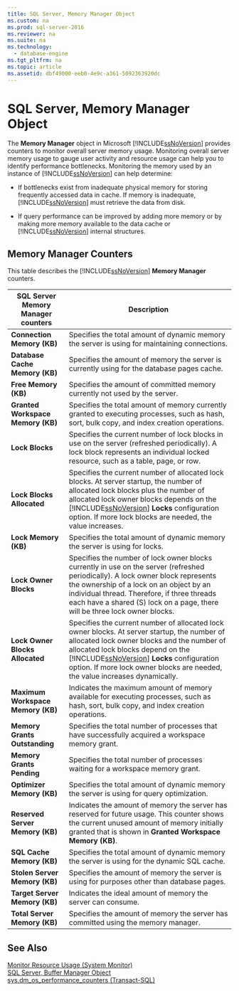 ```yaml
---
title: SQL Server, Memory Manager Object
ms.custom: na
ms.prod: sql-server-2016
ms.reviewer: na
ms.suite: na
ms.technology: 
  - database-engine
ms.tgt_pltfrm: na
ms.topic: article
ms.assetid: dbf49000-eeb0-4e9c-a361-5092363920dc
---
```

# SQL Server, Memory Manager Object
  The **Memory Manager** object in Microsoft [!INCLUDE[ssNoVersion](../../Token/Other/ssNoVersion_md.md)] provides counters to monitor overall server memory usage. Monitoring overall server memory usage to gauge user activity and resource usage can help you to identify performance bottlenecks. Monitoring the memory used by an instance of [!INCLUDE[ssNoVersion](../../Token/Other/ssNoVersion_md.md)] can help determine:  
  
-   If bottlenecks exist from inadequate physical memory for storing frequently accessed data in cache. If memory is inadequate, [!INCLUDE[ssNoVersion](../../Token/Other/ssNoVersion_md.md)] must retrieve the data from disk.  
  
-   If query performance can be improved by adding more memory or by making more memory available to the data cache or [!INCLUDE[ssNoVersion](../../Token/Other/ssNoVersion_md.md)] internal structures.  
  
## Memory Manager Counters  
 This table describes the [!INCLUDE[ssNoVersion](../../Token/Other/ssNoVersion_md.md)] **Memory Manager** counters.  
  
|SQL Server Memory Manager counters|Description|  
|----------------------------------------|-----------------|  
|**Connection Memory \(KB\)**|Specifies the total amount of dynamic memory the server is using for maintaining connections.|  
|**Database Cache Memory \(KB\)**|Specifies the amount of memory the server is currently using for the database pages cache.|  
|**Free Memory \(KB\)**|Specifies the amount of committed memory currently not used by the server.|  
|**Granted Workspace Memory \(KB\)**|Specifies the total amount of memory currently granted to executing processes, such as hash, sort, bulk copy, and index creation operations.|  
|**Lock Blocks**|Specifies the current number of lock blocks in use on the server \(refreshed periodically\). A lock block represents an individual locked resource, such as a table, page, or row.|  
|**Lock Blocks Allocated**|Specifies the current number of allocated lock blocks. At server startup, the number of allocated lock blocks plus the number of allocated lock owner blocks depends on the [!INCLUDE[ssNoVersion](../../Token/Other/ssNoVersion_md.md)] **Locks** configuration option. If more lock blocks are needed, the value increases.|  
|**Lock Memory \(KB\)**|Specifies the total amount of dynamic memory the server is using for locks.|  
|**Lock Owner Blocks**|Specifies the number of lock owner blocks currently in use on the server \(refreshed periodically\). A lock owner block represents the ownership of a lock on an object by an individual thread. Therefore, if three threads each have a shared \(S\) lock on a page, there will be three lock owner blocks.|  
|**Lock Owner Blocks Allocated**|Specifies the current number of allocated lock owner blocks. At server startup, the number of allocated lock owner blocks and the number of allocated lock blocks depend on the [!INCLUDE[ssNoVersion](../../Token/Other/ssNoVersion_md.md)] **Locks** configuration option. If more lock owner blocks are needed, the value increases dynamically.|  
|**Maximum Workspace Memory \(KB\)**|Indicates the maximum amount of memory available for executing processes, such as hash, sort, bulk copy, and index creation operations.|  
|**Memory Grants Outstanding**|Specifies the total number of processes that have successfully acquired a workspace memory grant.|  
|**Memory Grants Pending**|Specifies the total number of processes waiting for a workspace memory grant.|  
|**Optimizer Memory \(KB\)**|Specifies the total amount of dynamic memory the server is using for query optimization.|  
|**Reserved Server Memory \(KB\)**|Indicates the amount of memory the server has reserved for future usage. This counter shows the current unused amount of memory initially granted that is shown in **Granted Workspace Memory \(KB\)**.|  
|**SQL Cache Memory \(KB\)**|Specifies the total amount of dynamic memory the server is using for the dynamic SQL cache.|  
|**Stolen Server Memory \(KB\)**|Specifies the amount of memory the server is using for purposes other than database pages.|  
|**Target Server Memory \(KB\)**|Indicates the ideal amount of memory the server can consume.|  
|**Total Server Memory \(KB\)**|Specifies the amount of memory the server has committed using the memory manager.|  
  
## See Also  
 [Monitor Resource Usage &#40;System Monitor&#41;](../../Topics/TopicNameNotContainA/Monitor-Resource-Usage--System-Monitor-.md)   
 [SQL Server, Buffer Manager Object](../../Topics/TopicNameNotContainA/SQL-Server--Buffer-Manager-Object.md)   
 [sys.dm_os_performance_counters &#40;Transact-SQL&#41;](../Topic/sys.dm_os_performance_counters%20\(Transact-SQL\).md)  
  
  